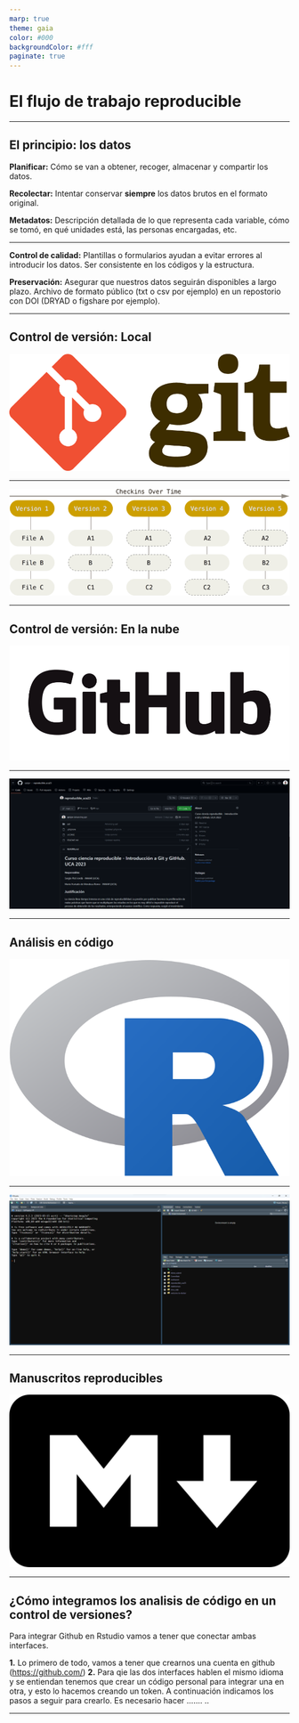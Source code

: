 ```yaml
---
marp: true
theme: gaia
color: #000
backgroundColor: #fff
paginate: true
---
```


<!--_paginate: false -->
<!--_class: lead -->


# El flujo de trabajo reproducible

---

## El principio: los datos

**Planificar:** Cómo se van a obtener, recoger, almacenar y compartir los datos.

**Recolectar:** Intentar conservar **siempre** los datos brutos en el formato original.

**Metadatos:** Descripción detallada de lo que representa cada variable, cómo se tomó, en qué unidades está, las personas encargadas, etc.

---

**Control de calidad:** Plantillas o formularios ayudan a evitar errores al introducir los datos. Ser consistente en los códigos y la estructura.

**Preservación:** Asegurar que nuestros datos seguirán disponibles a largo plazo. Archivo de formato público (txt o csv por ejemplo) en un repostorio con DOI (DRYAD o figshare por ejemplo).

---

## Control de versión: Local

![bg center 80%](img/git_logo.png)

---

![bg center 95%](img/snapshots.png)

---

## Control de versión: En la nube

![bg center 80%](img/github_2.png)

---

![bg center](img/github_repo.png)

---

## Análisis en código

![bg center 40%](img/r_logo.png)

---

![bg center](img/rstudio.png)

---

## Manuscritos reproducibles

![bg center 50%](img/markdown_logo.png)

---

## ¿Cómo integramos los analisis de código en un control de versiones?

Para integrar Github en Rstudio vamos a tener que conectar ambas interfaces. 

**1.** Lo primero de todo, vamos a tener que crearnos una cuenta en github (https://github.com/)
**2.** Para qie las dos interfaces hablen el mismo idioma y se entiendan tenemos que crear un código personal para integrar una en otra, y esto 
lo hacemos creando un token. A continuación indicamos los pasos a seguir para crearlo. Es necesario hacer
.......
..

------------------------------------------------------------------------